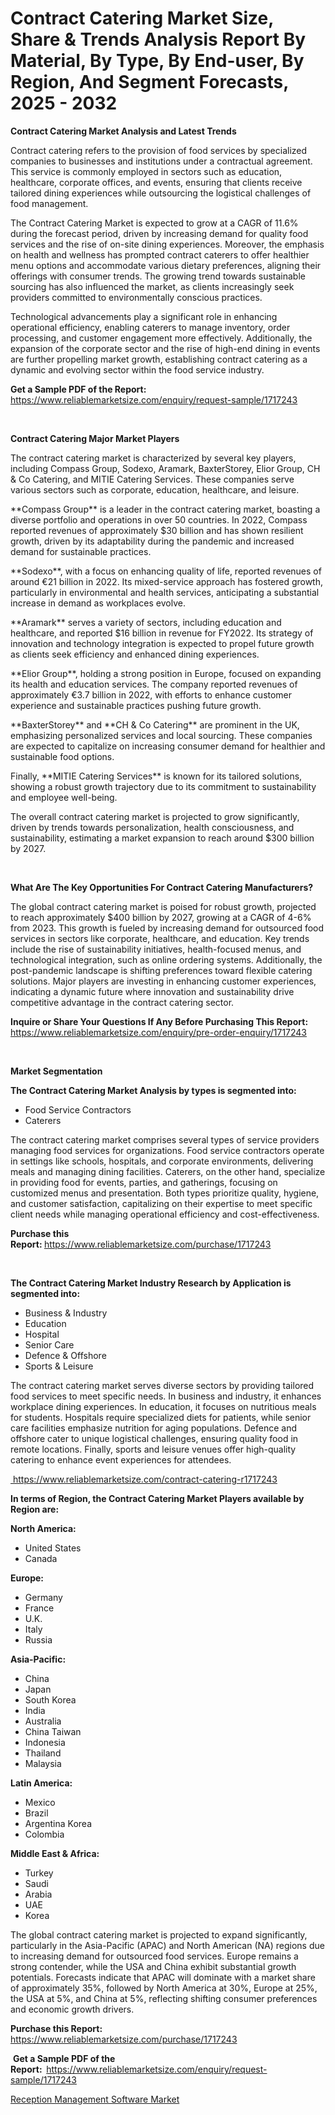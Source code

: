 <p><h1>Contract Catering Market Size, Share & Trends Analysis Report By Material, By Type, By End-user, By Region, And Segment Forecasts, 2025 - 2032</h1></p><p><strong>Contract Catering Market Analysis and Latest Trends</strong></p>
<p><p>Contract catering refers to the provision of food services by specialized companies to businesses and institutions under a contractual agreement. This service is commonly employed in sectors such as education, healthcare, corporate offices, and events, ensuring that clients receive tailored dining experiences while outsourcing the logistical challenges of food management.</p><p>The Contract Catering Market is expected to grow at a CAGR of 11.6% during the forecast period, driven by increasing demand for quality food services and the rise of on-site dining experiences. Moreover, the emphasis on health and wellness has prompted contract caterers to offer healthier menu options and accommodate various dietary preferences, aligning their offerings with consumer trends. The growing trend towards sustainable sourcing has also influenced the market, as clients increasingly seek providers committed to environmentally conscious practices.</p><p>Technological advancements play a significant role in enhancing operational efficiency, enabling caterers to manage inventory, order processing, and customer engagement more effectively. Additionally, the expansion of the corporate sector and the rise of high-end dining in events are further propelling market growth, establishing contract catering as a dynamic and evolving sector within the food service industry.</p></p>
<p><strong>Get a Sample PDF of the Report:&nbsp;</strong> <a href="https://www.reliablemarketsize.com/enquiry/request-sample/1717243?utm_campaign=2526&utm_medium=2&utm_source=Github&utm_content=ia&utm_term=09032025&utm_id=contract-catering">https://www.reliablemarketsize.com/enquiry/request-sample/1717243</a></p>
<p>&nbsp;</p>
<p><strong>Contract Catering Major Market Players</strong></p>
<p><p>The contract catering market is characterized by several key players, including Compass Group, Sodexo, Aramark, BaxterStorey, Elior Group, CH & Co Catering, and MITIE Catering Services. These companies serve various sectors such as corporate, education, healthcare, and leisure.</p><p>**Compass Group** is a leader in the contract catering market, boasting a diverse portfolio and operations in over 50 countries. In 2022, Compass reported revenues of approximately $30 billion and has shown resilient growth, driven by its adaptability during the pandemic and increased demand for sustainable practices.</p><p>**Sodexo**, with a focus on enhancing quality of life, reported revenues of around €21 billion in 2022. Its mixed-service approach has fostered growth, particularly in environmental and health services, anticipating a substantial increase in demand as workplaces evolve.</p><p>**Aramark** serves a variety of sectors, including education and healthcare, and reported $16 billion in revenue for FY2022. Its strategy of innovation and technology integration is expected to propel future growth as clients seek efficiency and enhanced dining experiences.</p><p>**Elior Group**, holding a strong position in Europe, focused on expanding its health and education services. The company reported revenues of approximately €3.7 billion in 2022, with efforts to enhance customer experience and sustainable practices pushing future growth.</p><p>**BaxterStorey** and **CH & Co Catering** are prominent in the UK, emphasizing personalized services and local sourcing. These companies are expected to capitalize on increasing consumer demand for healthier and sustainable food options.</p><p>Finally, **MITIE Catering Services** is known for its tailored solutions, showing a robust growth trajectory due to its commitment to sustainability and employee well-being.</p><p>The overall contract catering market is projected to grow significantly, driven by trends towards personalization, health consciousness, and sustainability, estimating a market expansion to reach around $300 billion by 2027.</p></p>
<p>&nbsp;</p>
<p><strong>What Are The Key Opportunities For Contract Catering Manufacturers?</strong></p>
<p><p>The global contract catering market is poised for robust growth, projected to reach approximately $400 billion by 2027, growing at a CAGR of 4-6% from 2023. This growth is fueled by increasing demand for outsourced food services in sectors like corporate, healthcare, and education. Key trends include the rise of sustainability initiatives, health-focused menus, and technological integration, such as online ordering systems. Additionally, the post-pandemic landscape is shifting preferences toward flexible catering solutions. Major players are investing in enhancing customer experiences, indicating a dynamic future where innovation and sustainability drive competitive advantage in the contract catering sector.</p></p>
<p><strong>Inquire or Share Your Questions If Any Before Purchasing This Report:</strong> <a href="https://www.reliablemarketsize.com/enquiry/pre-order-enquiry/1717243?utm_campaign=2526&utm_medium=2&utm_source=Github&utm_content=ia&utm_term=09032025&utm_id=contract-catering">https://www.reliablemarketsize.com/enquiry/pre-order-enquiry/1717243</a></p>
<p>&nbsp;</p>
<p><strong>Market Segmentation</strong></p>
<p><strong>The Contract Catering Market Analysis by types is segmented into:</strong></p>
<p><ul><li>Food Service Contractors</li><li>Caterers</li></ul></p>
<p><p>The contract catering market comprises several types of service providers managing food services for organizations. Food service contractors operate in settings like schools, hospitals, and corporate environments, delivering meals and managing dining facilities. Caterers, on the other hand, specialize in providing food for events, parties, and gatherings, focusing on customized menus and presentation. Both types prioritize quality, hygiene, and customer satisfaction, capitalizing on their expertise to meet specific client needs while managing operational efficiency and cost-effectiveness.</p></p>
<p><strong>Purchase this Report:&nbsp;</strong><a href="https://www.reliablemarketsize.com/purchase/1717243?utm_campaign=2526&utm_medium=2&utm_source=Github&utm_content=ia&utm_term=09032025&utm_id=contract-catering">https://www.reliablemarketsize.com/purchase/1717243</a></p>
<p>&nbsp;</p>
<p><strong>The Contract Catering Market Industry Research by Application is segmented into:</strong></p>
<p><ul><li>Business & Industry</li><li>Education</li><li>Hospital</li><li>Senior Care</li><li>Defence & Offshore</li><li>Sports & Leisure</li></ul></p>
<p><p>The contract catering market serves diverse sectors by providing tailored food services to meet specific needs. In business and industry, it enhances workplace dining experiences. In education, it focuses on nutritious meals for students. Hospitals require specialized diets for patients, while senior care facilities emphasize nutrition for aging populations. Defence and offshore cater to unique logistical challenges, ensuring quality food in remote locations. Finally, sports and leisure venues offer high-quality catering to enhance event experiences for attendees.</p></p>
<p><a href="https://www.reliablemarketsize.com/contract-catering-r1717243?utm_campaign=2526&utm_medium=2&utm_source=Github&utm_content=ia&utm_term=09032025&utm_id=contract-catering">&nbsp;https://www.reliablemarketsize.com/contract-catering-r1717243</a></p>
<p><strong>In terms of Region, the Contract Catering Market Players available by Region are:</strong></p>
<p>
    <p> <strong> North America: </strong>
        <ul>
            <li>United States</li>
            <li>Canada</li>
        </ul>
        </p> 
    <p> <strong> Europe: </strong>
        <ul>
            <li>Germany</li>
            <li>France</li>
            <li>U.K.</li>
            <li>Italy</li>
            <li>Russia</li>
        </ul>
        </p> 
    <p> <strong> Asia-Pacific: </strong>
        <ul>
            <li>China</li>
            <li>Japan</li>
            <li>South Korea</li>
            <li>India</li>
            <li>Australia</li>
            <li>China Taiwan</li>
            <li>Indonesia</li>
            <li>Thailand</li>
            <li>Malaysia</li>
        </ul>
        </p> 
    <p> <strong> Latin America: </strong>
        <ul>
            <li>Mexico</li>
            <li>Brazil</li>
            <li>Argentina Korea</li>
            <li>Colombia</li>
        </ul>
        </p> 
    <p> <strong> Middle East & Africa: </strong>
        <ul>
            <li>Turkey</li>
            <li>Saudi</li>
            <li>Arabia</li>
            <li>UAE</li>
            <li>Korea</li>
        </ul>
    </p>
    </p>
<p><p>The global contract catering market is projected to expand significantly, particularly in the Asia-Pacific (APAC) and North American (NA) regions due to increasing demand for outsourced food services. Europe remains a strong contender, while the USA and China exhibit substantial growth potentials. Forecasts indicate that APAC will dominate with a market share of approximately 35%, followed by North America at 30%, Europe at 25%, the USA at 5%, and China at 5%, reflecting shifting consumer preferences and economic growth drivers.</p></p>
<p><strong>Purchase this Report: </strong><a href="https://www.reliablemarketsize.com/purchase/1717243?utm_campaign=2526&utm_medium=2&utm_source=Github&utm_content=ia&utm_term=09032025&utm_id=contract-catering">https://www.reliablemarketsize.com/purchase/1717243</a></p>
<p>&nbsp;<strong>Get a Sample PDF of the Report:&nbsp;&nbsp;</strong><a href="https://www.reliablemarketsize.com/enquiry/request-sample/1717243?utm_campaign=2526&utm_medium=2&utm_source=Github&utm_content=ia&utm_term=09032025&utm_id=contract-catering">https://www.reliablemarketsize.com/enquiry/request-sample/1717243</a></p>
<p><strong></strong></p>
<p><p><a href="https://github.com/lizamflotow/Market-Research-Report-List-1/blob/main/reception-management-software-market.md?utm_campaign=2526&utm_medium=2&utm_source=Github&utm_content=ia&utm_term=09032025&utm_id=contract-catering">Reception Management Software Market</a></p></p>